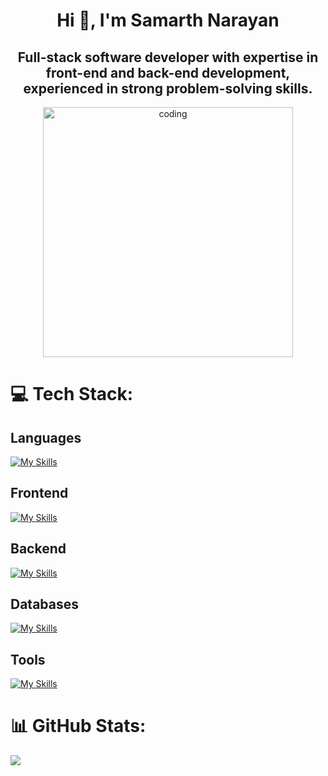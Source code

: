 <h1 align="center">Hi 👋, I'm Samarth Narayan</h1>
<h2 align="center">Full-stack software developer with expertise in front-end and back-end development, experienced in strong problem-solving skills.</h2>
<div align="center" >
  <img width="400" src="https://i.giphy.com/media/v1.Y2lkPTc5MGI3NjExaGxmb3B0NWw2bTN2cG5zdGxzM2ZoOHhqbGQzbGVnaDh0N3BrcW51MyZlcD12MV9pbnRlcm5hbF9naWZfYnlfaWQmY3Q9Zw/f3iwJFOVOwuy7K6FFw/giphy.gif" alt="coding">
</div>

# 💻 Tech Stack:
<h2>Languages</h2>

[![My Skills](https://skillicons.dev/icons?i=java,js,cpp,c)](https://skillicons.dev)

<h2>Frontend</h2>
  
[![My Skills](https://skillicons.dev/icons?i=html,css,react,vite,tailwind,redux,bootstrap,materialui)](https://skillicons.dev)

<h2>Backend</h2>
 
[![My Skills](https://skillicons.dev/icons?i=nodejs,express,npm)](https://skillicons.dev)

<h2>Databases</h2>
  
[![My Skills](https://skillicons.dev/icons?i=mongo,mysql)](https://skillicons.dev)

<h2>Tools</h2>
 
[![My Skills](https://skillicons.dev/icons?i=git,github,firebase,postman,vscode)](https://skillicons.dev)


# 📊 GitHub Stats:
![](https://github-readme-stats.vercel.app/api/top-langs/?username=samarth-5&theme=midnight-purple&hide_border=false&include_all_commits=true&count_private=false&layout=compact)
